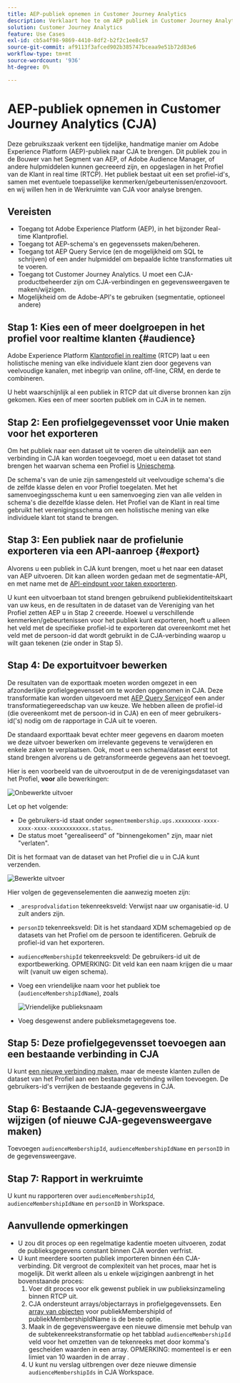 ```yaml
---
title: AEP-publiek opnemen in Customer Journey Analytics
description: Verklaart hoe te om AEP publiek in Customer Journey Analytics voor verdere analyse op te nemen.
solution: Customer Journey Analytics
feature: Use Cases
exl-id: cb5a4f98-9869-4410-8df2-b2f2c1ee8c57
source-git-commit: af9113f3afced902b385747bceaa9e51b72d83e6
workflow-type: tm+mt
source-wordcount: '936'
ht-degree: 0%

---
```


# AEP-publiek opnemen in Customer Journey Analytics (CJA)

Deze gebruikszaak verkent een tijdelijke, handmatige manier om Adobe Experience Platform (AEP)-publiek naar CJA te brengen. Dit publiek zou in de Bouwer van het Segment van AEP, of Adobe Audience Manager, of andere hulpmiddelen kunnen gecreeerd zijn, en opgeslagen in het Profiel van de Klant in real time (RTCP). Het publiek bestaat uit een set profiel-id&#39;s, samen met eventuele toepasselijke kenmerken/gebeurtenissen/enzovoort. en wij willen hen in de Werkruimte van CJA voor analyse brengen.

## Vereisten

* Toegang tot Adobe Experience Platform (AEP), in het bijzonder Real-time Klantprofiel.
* Toegang tot AEP-schema&#39;s en gegevenssets maken/beheren.
* Toegang tot AEP Query Service (en de mogelijkheid om SQL te schrijven) of een ander hulpmiddel om bepaalde lichte transformaties uit te voeren.
* Toegang tot Customer Journey Analytics. U moet een CJA-productbeheerder zijn om CJA-verbindingen en gegevensweergaven te maken/wijzigen.
* Mogelijkheid om de Adobe-API&#39;s te gebruiken (segmentatie, optioneel andere)

## Stap 1: Kies een of meer doelgroepen in het profiel voor realtime klanten {#audience}

Adobe Experience Platform [Klantprofiel in realtime](https://experienceleague.adobe.com/docs/experience-platform/profile/home.html?lang=en) (RTCP) laat u een holistische mening van elke individuele klant zien door gegevens van veelvoudige kanalen, met inbegrip van online, off-line, CRM, en derde te combineren.

U hebt waarschijnlijk al een publiek in RTCP dat uit diverse bronnen kan zijn gekomen. Kies een of meer soorten publiek om in CJA in te nemen.

## Stap 2: Een profielgegevensset voor Unie maken voor het exporteren

Om het publiek naar een dataset uit te voeren die uiteindelijk aan een verbinding in CJA kan worden toegevoegd, moet u een dataset tot stand brengen het waarvan schema een Profiel is [Unieschema](https://experienceleague.adobe.com/docs/experience-platform/profile/union-schemas/union-schema.html?lang=en#understanding-union-schemas).

De schema&#39;s van de unie zijn samengesteld uit veelvoudige schema&#39;s die de zelfde klasse delen en voor Profiel toegelaten. Met het samenvoegingsschema kunt u een samenvoeging zien van alle velden in schema&#39;s die dezelfde klasse delen. Het Profiel van de Klant in real time gebruikt het verenigingsschema om een holistische mening van elke individuele klant tot stand te brengen.

## Stap 3: Een publiek naar de profielunie exporteren via een API-aanroep {#export}

Alvorens u een publiek in CJA kunt brengen, moet u het naar een dataset van AEP uitvoeren. Dit kan alleen worden gedaan met de segmentatie-API, en met name met de [API-eindpunt voor taken exporteren](https://experienceleague.adobe.com/docs/experience-platform/segmentation/api/export-jobs.html?lang=en).

U kunt een uitvoerbaan tot stand brengen gebruikend publiekidentiteitskaart van uw keus, en de resultaten in de dataset van de Vereniging van het Profiel zetten AEP u in Stap 2 creeerde. Hoewel u verschillende kenmerken/gebeurtenissen voor het publiek kunt exporteren, hoeft u alleen het veld met de specifieke profiel-id te exporteren dat overeenkomt met het veld met de persoon-id dat wordt gebruikt in de CJA-verbinding waarop u wilt gaan tekenen (zie onder in Stap 5).

## Stap 4: De exportuitvoer bewerken

De resultaten van de exporttaak moeten worden omgezet in een afzonderlijke profielgegevensset om te worden opgenomen in CJA.  Deze transformatie kan worden uitgevoerd met [AEP Query Service](https://experienceleague.adobe.com/docs/experience-platform/query/home.html?lang=en)of een ander transformatiegereedschap van uw keuze. We hebben alleen de profiel-id (die overeenkomt met de persoon-id in CJA) en een of meer gebruikers-id(&#39;s) nodig om de rapportage in CJA uit te voeren.

De standaard exporttaak bevat echter meer gegevens en daarom moeten we deze uitvoer bewerken om irrelevante gegevens te verwijderen en enkele zaken te verplaatsen.  Ook, moet u een schema/dataset eerst tot stand brengen alvorens u de getransformeerde gegevens aan het toevoegt.

Hier is een voorbeeld van de uitvoeroutput in de de verenigingsdataset van het Profiel, **voor** alle bewerkingen:

![Onbewerkte uitvoer](../assets/export-unedited.png)

Let op het volgende:

* De gebruikers-id staat onder `segmentmembership.ups.xxxxxxxx-xxxx-xxxx-xxxx-xxxxxxxxxxxx.status`.
* De status moet &quot;gerealiseerd&quot; of &quot;binnengekomen&quot; zijn, maar niet &quot;verlaten&quot;.

Dit is het formaat van de dataset van het Profiel die u in CJA kunt verzenden.

![Bewerkte uitvoer](../assets/export-edited.png)

Hier volgen de gegevenselementen die aanwezig moeten zijn:

* `_aresprodvalidation` tekenreeksveld: Verwijst naar uw organisatie-id. U zult anders zijn.
* `personID` tekenreeksveld: Dit is het standaard XDM schemagebied op de datasets van het Profiel om de persoon te identificeren. Gebruik de profiel-id van het exporteren.
* `audienceMembershipId` tekenreeksveld: De gebruikers-id uit de exportbewerking.  OPMERKING: Dit veld kan een naam krijgen die u maar wilt (vanuit uw eigen schema).
* Voeg een vriendelijke naam voor het publiek toe (`audienceMembershipIdName`), zoals

   ![Vriendelijke publieksnaam](../assets/audience-name.png)

* Voeg desgewenst andere publieksmetagegevens toe.

## Stap 5: Deze profielgegevensset toevoegen aan een bestaande verbinding in CJA

U kunt [een nieuwe verbinding maken](/help/connections/create-connection.md), maar de meeste klanten zullen de dataset van het Profiel aan een bestaande verbinding willen toevoegen. De gebruikers-id&#39;s verrijken de bestaande gegevens in CJA.

## Stap 6: Bestaande CJA-gegevensweergave wijzigen (of nieuwe CJA-gegevensweergave maken)

Toevoegen `audienceMembershipId`, `audienceMembershipIdName` en `personID` in de gegevensweergave.

## Stap 7: Rapport in werkruimte

U kunt nu rapporteren over `audienceMembershipId`, `audienceMembershipIdName` en `personID` in Workspace.

## Aanvullende opmerkingen

* U zou dit proces op een regelmatige kadentie moeten uitvoeren, zodat de publieksgegevens constant binnen CJA worden verfrist.
* U kunt meerdere soorten publiek importeren binnen één CJA-verbinding. Dit vergroot de complexiteit van het proces, maar het is mogelijk. Dit werkt alleen als u enkele wijzigingen aanbrengt in het bovenstaande proces:
   1. Voer dit proces voor elk gewenst publiek in uw publieksinzameling binnen RTCP uit.
   1. CJA ondersteunt arrays/objectarrays in profielgegevenssets. Een [array van objecten](https://experienceleague.adobe.com/docs/analytics-platform/using/cja-usecases/complex-data/object-arrays.html) voor publiekMembershipId of publiekMembershipIdName is de beste optie.
   1. Maak in de gegevensweergave een nieuwe dimensie met behulp van de subtekenreekstransformatie op het tabblad `audienceMembershipId` veld voor het omzetten van de tekenreeks met door komma&#39;s gescheiden waarden in een array. OPMERKING: momenteel is er een limiet van 10 waarden in de array .
   1. U kunt nu verslag uitbrengen over deze nieuwe dimensie `audienceMembershipIds` in CJA Workspace.
